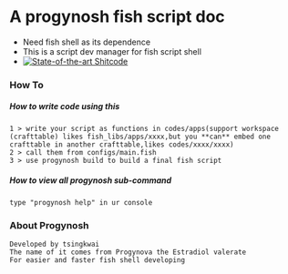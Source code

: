 A progynosh fish script doc
===========================
- Need fish shell as its dependence
- This is a script dev manager for fish script shell
- [![State-of-the-art Shitcode](https://img.shields.io/static/v1?label=State-of-the-art&message=Shitcode&color=7B5804)](https://github.com/trekhleb/state-of-the-art-shitcode)
### How To
##### How to write code using this
```
1 >	write your script as functions in codes/apps(support workspace (crafttable) likes fish_libs/apps/xxxx,but you **can** embed one crafttable in another crafttable,likes codes/xxxx/xxxx)
2 >	call them from configs/main.fish
3 >	use progynosh build to build a final fish script
```
##### How to view all progynosh sub-command
```
type "progynosh help" in ur console
```
### About Progynosh
```
Developed by tsingkwai
The name of it comes from Progynova the Estradiol valerate
For easier and faster fish shell developing
```
